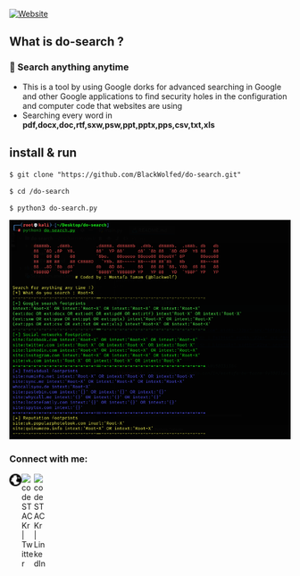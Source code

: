 [![Website](https://img.shields.io/website?label=root-X.dev&style=for-the-badge&url=https://root-x.dev/)](https://root-x.dev/)

## What is do-search ?
 ### 🔭 Search anything anytime
 - This is a tool by using Google dorks for advanced searching in Google 
   and other Google applications to find security holes in the configuration
   and computer code that websites are using
 - Searching every word in **pdf,docx,doc,rtf,sxw,psw,ppt,pptx,pps,csv,txt,xls** 

## install & run
```
$ git clone "https://github.com/BlackWolfed/do-search.git"
```
```
$ cd /do-search
```
```
$ python3 do-search.py
```

![do-search](do-search.png)

### Connect with me:

[<img align="left" alt="codeSTACKr.com" width="22px" src="https://raw.githubusercontent.com/iconic/open-iconic/master/svg/globe.svg" />][website]
[<img align="left" alt="codeSTACKr | Twitter" width="22px" src="https://cdn.jsdelivr.net/npm/simple-icons@v3/icons/twitter.svg" />][twitter]
[<img align="left" alt="codeSTACKr | LinkedIn" width="22px" src="https://cdn.jsdelivr.net/npm/simple-icons@v3/icons/linkedin.svg" />][linkedin]

[website]: https://root-x.dev
[twitter]: https://twitter.com/BlackWo50331384
[linkedin]: https://www.linkedin.com/in/mostafa-bn-tamam-96308216a/
